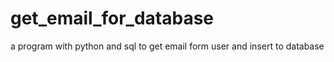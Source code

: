 # get_email_for_database
a program with python and sql to get email form user and insert to database 
